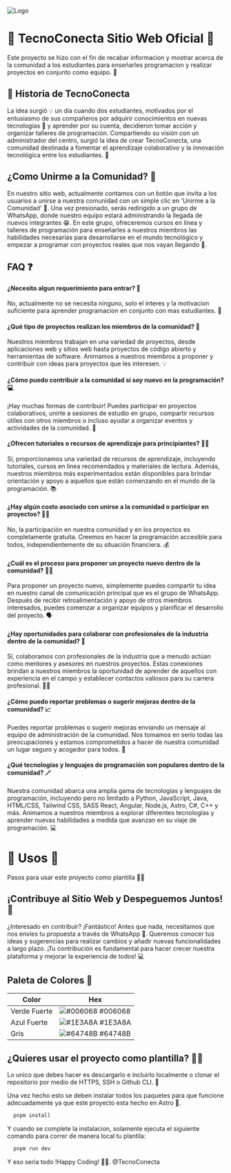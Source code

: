 ![Logo](https://tecno-conecta-sitio-web-oficial.vercel.app/img/TecnoConecta_Logo_Original.webp)

# 💙 TecnoConecta Sitio Web Oficial 💚

Este proyecto se hizo con el fin de recabar informacion y mostrar acerca de la comunidad a los estudiantes para enseñarles programacion y realizar proyectos en conjunto como equipo. 🚀

## 🚀 Historia de TecnoConecta

La idea surgió 💡 un día cuando dos estudiantes, motivados por el entusiasmo de sus compañeros por adquirir conocimientos en nuevas tecnologías 💙 y aprender por su cuenta, decidieron tomar acción y organizar talleres de programación. Compartiendo su visión con un administrador del centro, surgió la idea de crear TecnoConecta, una comunidad destinada a fomentar el aprendizaje colaborativo y la innovación tecnológica entre los estudiantes. 🚀

## ¿Como Unirme a la Comunidad? 💙

En nuestro sitio web, actualmente contamos con un botón que invita a los usuarios a unirse a nuestra comunidad con un simple clic en 'Unirme a la Comunidad' 💚. Una vez presionado, serás redirigido a un grupo de WhatsApp, donde nuestro equipo estará administrando la llegada de nuevos integrantes 😁. En este grupo, ofreceremos cursos en línea y talleres de programación para enseñarles a nuestros miembros las habilidades necesarias para desarrollarse en el mundo tecnológico y empezar a programar con proyectos reales que nos vayan llegando 🚀.


## FAQ ❓

#### ¿Necesito algun requerimiento para entrar? 💙

No, actualmente no se necesita ninguno, solo el interes y la motivacion suficiente para aprender programacion en conjunto con mas estudiantes. 🚀

#### ¿Qué tipo de proyectos realizan los miembros de la comunidad? 🚀 

Nuestros miembros trabajan en una variedad de proyectos, desde aplicaciones web y sitios web hasta proyectos de código abierto y herramientas de software. Animamos a nuestros miembros a proponer y contribuir con ideas para proyectos que les interesen. 💡

#### ¿Cómo puedo contribuir a la comunidad si soy nuevo en la programación? 💻

¡Hay muchas formas de contribuir! Puedes participar en proyectos colaborativos, unirte a sesiones de estudio en grupo, compartir recursos útiles con otros miembros o incluso ayudar a organizar eventos y actividades de la comunidad. 🤝

#### ¿Ofrecen tutoriales o recursos de aprendizaje para principiantes? ✍🏻

Sí, proporcionamos una variedad de recursos de aprendizaje, incluyendo tutoriales, cursos en línea recomendados y materiales de lectura. Además, nuestros miembros más experimentados están disponibles para brindar orientación y apoyo a aquellos que están comenzando en el mundo de la programación. 📚

#### ¿Hay algún costo asociado con unirse a la comunidad o participar en proyectos? 🫰🏻

No, la participación en nuestra comunidad y en los proyectos es completamente gratuita. Creemos en hacer la programación accesible para todos, independientemente de su situación financiera. 💰

#### ¿Cuál es el proceso para proponer un proyecto nuevo dentro de la comunidad? 🚀📞

Para proponer un proyecto nuevo, simplemente puedes compartir tu idea en nuestro canal de comunicación principal que es el grupo de WhatsApp. Después de recibir retroalimentación y apoyo de otros miembros interesados, puedes comenzar a organizar equipos y planificar el desarrollo del proyecto. 🗣️

#### ¿Hay oportunidades para colaborar con profesionales de la industria dentro de la comunidad? 💚

Sí, colaboramos con profesionales de la industria que a menudo actúan como mentores y asesores en nuestros proyectos. Estas conexiones brindan a nuestros miembros la oportunidad de aprender de aquellos con experiencia en el campo y establecer contactos valiosos para su carrera profesional. 👨‍💼

#### ¿Cómo puedo reportar problemas o sugerir mejoras dentro de la comunidad? 📈

Puedes reportar problemas o sugerir mejoras enviando un mensaje al equipo de administración de la comunidad. Nos tomamos en serio todas las preocupaciones y estamos comprometidos a hacer de nuestra comunidad un lugar seguro y acogedor para todos. 📢

#### ¿Qué tecnologías y lenguajes de programación son populares dentro de la comunidad? 🪄

Nuestra comunidad abarca una amplia gama de tecnologías y lenguajes de programación, incluyendo pero no limitado a Python, JavaScript, Java, HTML/CSS, Tailwind CSS, SASS React, Angular, Node.js, Astro, C#, C++ y más. Animamos a nuestros miembros a explorar diferentes tecnologías y aprender nuevas habilidades a medida que avanzan en su viaje de programación. 💻

# 💙 Usos 💚

Pasos para usar este proyecto como plantilla 🫰🏻

## ¡Contribuye al Sitio Web y Despeguemos Juntos! 🚀

¿Interesado en contribuir? ¡Fantástico! Antes que nada, necesitamos que nos envíes tu propuesta a través de WhatsApp 💚. Queremos conocer tus ideas y sugerencias para realizar cambios y añadir nuevas funcionalidades a largo plazo. ¡Tu contribución es fundamental para hacer crecer nuestra plataforma y mejorar la experiencia de todos! 💻

## Paleta de Colores 🎨

| Color        | Hex                                                              |
| ------------ | ---------------------------------------------------------------- |
| Verde Fuerte | ![#006068](https://via.placeholder.com/10/006068?text=+) #006068 |
| Azul Fuerte  | ![#1E3A8A](https://via.placeholder.com/10/1E3A8A?text=+) #1E3A8A |
| Gris         | ![#64748B](https://via.placeholder.com/10/64748B?text=+) #64748B |

## ¿Quieres usar el proyecto como plantilla? 🚀💚

Lo unico que debes hacer es descargarlo e incluirlo localmente o clonar el repositorio por medio de HTTPS, SSH o Github CLI. 💙

Una vez hecho esto se deben instalar todos los paquetes para que funcione adecuadamente ya que este proyecto esta hecho en Astro 💚.

```bash
  pnpm install
```

Y cuando se complete la instalacion, solamente ejecuta el siguiente comando para correr de manera local tu plantila:

```bash
  pnpm run dev
```

Y eso seria todo !Happy Coding! 💙🚀. @TecnoConecta